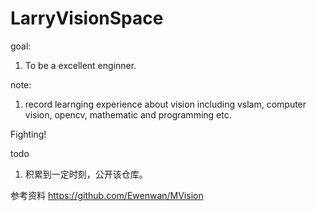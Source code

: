 # LarryVisionSpace
goal:
1. To be a excellent enginner.

note:
1. record learnging experience about vision including vslam, computer vision, opencv, mathematic and programming etc.

Fighting!

todo 
1. 积累到一定时刻，公开该仓库。


参考资料
https://github.com/Ewenwan/MVision